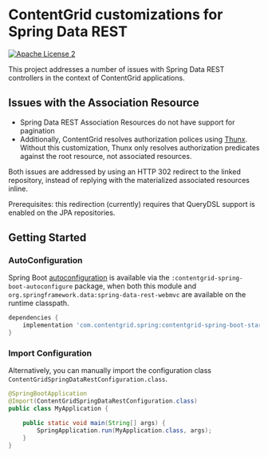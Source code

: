 # ContentGrid customizations for Spring Data REST

[![Apache License 2](https://img.shields.io/github/license/xenit-eu/contentgrid-spring?color=blue)](LICENSE)

This project addresses a number of issues with Spring Data REST controllers in the context of ContentGrid applications.

## Issues with the Association Resource

* Spring Data REST Association Resources do not have support for pagination
* Additionally, ContentGrid resolves authorization polices using [Thunx](https://github.com/xenit-eu/thunx). Without
this customization, Thunx only resolves authorization predicates against the root resource, not associated resources.

Both issues are addressed by using an HTTP 302 redirect to the linked repository, instead of replying with the
materialized associated resources inline.

Prerequisites: this redirection (currently) requires that QueryDSL support is enabled on the JPA repositories.

## Getting Started

### AutoConfiguration

Spring Boot [autoconfiguration](https://docs.spring.io/spring-boot/docs/current/reference/html/using.html#using.auto-configuration)
is available via the `:contentgrid-spring-boot-autoconfigure` package, when both this module and
`org.springframework.data:spring-data-rest-webmvc` are available on the runtime classpath.

```gradle
dependencies {
    implementation 'com.contentgrid.spring:contentgrid-spring-boot-starter'
}
```


### Import Configuration

Alternatively, you can manually import the configuration class `ContentGridSpringDataRestConfiguration.class`.

```java
@SpringBootApplication
@Import(ContentGridSpringDataRestConfiguration.class)
public class MyApplication {

    public static void main(String[] args) {
        SpringApplication.run(MyApplication.class, args);
    }
}
```